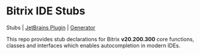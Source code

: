 # Bitrix IDE Stubs
Stubs | [JetBrains Plugin](https://github.com/duxa174/bitrix-stubs/tree/plugin) | [Generator](https://github.com/duxa174/bitrix-stubs/tree/generator)

This repo provides stub declarations for Bitrix **v20.200.300** core functions, classes and interfaces which enables autocompletion in modern IDEs.
